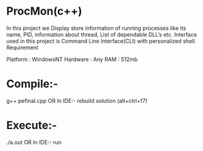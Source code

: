 # ProcMon(c++)

In this project we Display store information of running processes like its name, PID, information about thread, List of dependable DLL’s etc. Interface used in this project is Command Line Interface(CLI) with personalized shell.
Requirement

Platform : WindowsNT
Hardware : Any
RAM : 512mb

# Compile:-
g++ pefinal.cpp
OR
In IDE:-
rebuild solution (alt+ctrl+f7)

# Execute:-
./a.out
 OR
 In IDE:-
 run 
      
